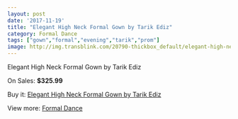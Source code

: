 ```yaml
---
layout: post
date: '2017-11-19'
title: "Elegant High Neck Formal Gown by Tarik Ediz"
category: Formal Dance
tags: ["gown","formal","evening","tarik","prom"]
image: http://img.transblink.com/20790-thickbox_default/elegant-high-neck-formal-gown-by-tarik-ediz.jpg
---
```

Elegant High Neck Formal Gown by Tarik Ediz

On Sales: **$325.99**
<a href="https://www.transblink.com/en/formal-dance/6580-elegant-high-neck-formal-gown-by-tarik-ediz.html"><amp-img layout="responsive" width="600" height="600" src="//img.transblink.com/20790-thickbox_default/elegant-high-neck-formal-gown-by-tarik-ediz.jpg" alt="Elegant High Neck Formal Gown by Tarik Ediz 0" /></a>
<a href="https://www.transblink.com/en/formal-dance/6580-elegant-high-neck-formal-gown-by-tarik-ediz.html"><amp-img layout="responsive" width="600" height="600" src="//img.transblink.com/20791-thickbox_default/elegant-high-neck-formal-gown-by-tarik-ediz.jpg" alt="Elegant High Neck Formal Gown by Tarik Ediz 1" /></a>

Buy it: [Elegant High Neck Formal Gown by Tarik Ediz](https://www.transblink.com/en/formal-dance/6580-elegant-high-neck-formal-gown-by-tarik-ediz.html "Elegant High Neck Formal Gown by Tarik Ediz")

View more: [Formal Dance](https://www.transblink.com/en/6-formal-dance "Formal Dance")